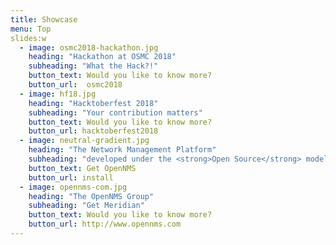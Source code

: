 ```yaml
---
title: Showcase
menu: Top
slides:w
  - image: osmc2018-hackathon.jpg
    heading: "Hackathon at OSMC 2018"
    subheading: "What the Hack?!"
    button_text: Would you like to know more?
    button_url:  osmc2018
  - image: hf18.jpg
    heading: "Hacktoberfest 2018"
    subheading: "Your contribution matters"
    button_text: Would you like to know more?
    button_url: hacktoberfest2018
  - image: neutral-gradient.jpg
    heading: "The Network Management Platform"
    subheading: "developed under the <strong>Open Source</strong> model"
    button_text: Get OpenNMS
    button_url: install
  - image: opennms-com.jpg
    heading: "The OpenNMS Group"
    subheading: "Get Meridian"
    button_text: Would you like to know more?
    button_url: http://www.opennms.com
---
```

